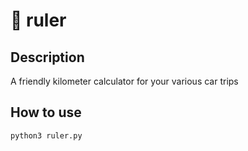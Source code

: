 # :straight_ruler: ruler

## Description

A friendly kilometer calculator for your various car trips

## How to use

```bash
python3 ruler.py
```
